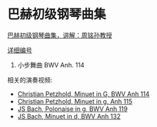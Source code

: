 # 巴赫初级钢琴曲集

[巴赫初级钢琴曲集，讲解：周铭孙教授](https://www.bilibili.com/video/av11676609/)

[详细编号](http://test.www.feizan.com/space-556212-do-blog-id-188825.html)

1. 小步舞曲 BWV Anh. 114

相关的演奏视频:

* [Christian Petzhold, Minuet in G, BWV Anh 114](https://www.youtube.com/watch?v=BWPoH5fSEAQ)
* [Christian Petzhold, Minuet in g, Anh 115](https://www.youtube.com/watch?v=F6KBljBjaZ0)
* [JS Bach, Polonaise in g, BWV Anh 119](https://www.youtube.com/watch?v=01gChqmcbaM)
* [JS Bach, Minuet in d, BWV Anh 132](https://www.youtube.com/watch?v=49YS1P_i2XE)
